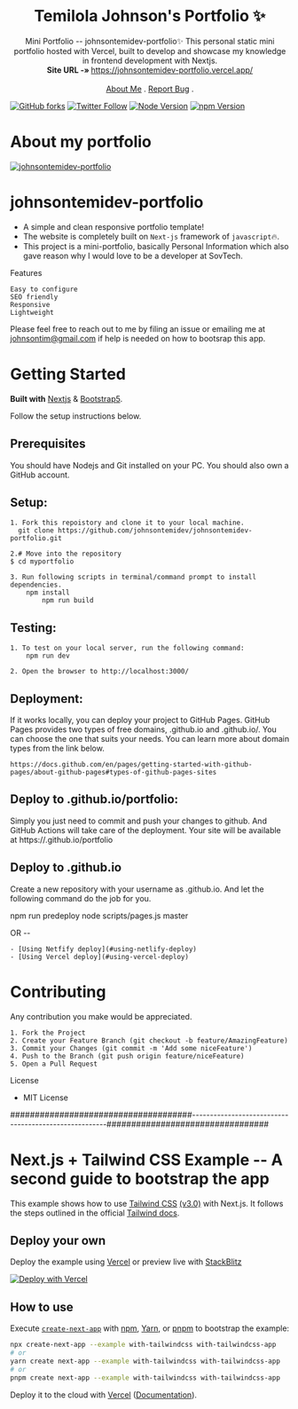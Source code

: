 <!-- PROJECT LOGO -->
<br />
<p align="center">
  <h1 align="center">Temilola Johnson's Portfolio ✨</h1>

  <p align="center">
    Mini Portfolio -- johnsontemidev-portfolio✨
	This personal static mini portfolio hosted with Vercel, built to develop and showcase my knowledge in frontend development with Nextjs. 
    <br />
    <strong>Site URL -» </strong>
    <a href="https://johnsontemidev-portfolio.vercel.app/">https://johnsontemidev-portfolio.vercel.app/</a>
    <br />
    <br />
    <a href="https://johnsontemidev.blogspot.com/2022/06/AboutMeProjects.html">About Me</a>
    .
    <a href="https://github.com/johnsontemidev/johnsontemidev-portfolio/issues">Report Bug</a>
    .
    </p>
   </p> 

[![GitHub forks](https://img.shields.io/github/forks/johnsontemidev/johnsontemide-portfolio?style=for-the-badge)](https://github.com/johnsontemidev/johnsontemidev-portfolio/network)
[![Twitter Follow](https://img.shields.io/twitter/follow/johnsontemidev1?color=ffcc66&1logo=twitter&logoColor=ffffff&style=forthefor-the-badge)](https://twitter.com/johnsontemidev1/)
[![Node Version](https://img.shields.io/static/v1?label=Node&message=14.17.3&color=026e00&style=for-the-badge)](https://nodejs.org)
[![npm Version](https://img.shields.io/static/v1?label=npm&message=7.19.1&color=cb0000&style=for-the-badge)](https://nodejs.org)

# About my portfolio

[![johnsontemidev-portfolio](public/assets/images/NewPortfolio.PNG)](https://github.com/johnsontemidev/johnsontemidev-portfolio)


# johnsontemidev-portfolio
- A simple and clean responsive portfolio template!
- The website is completely built on `Next-js` framework of `javascript`🔥.
- This project is a mini-portfolio, basically Personal Information which also gave reason why I would love to be a developer at SovTech.


	
Features

    Easy to configure
    SEO friendly
    Responsive
    Lightweight

Please feel free to reach out to me by filing an issue or emailing me at johnsontim@gmail.com if help is needed on how to bootsrap this app.

<!-- GETTING STARTED -->
# Getting Started

**Built with** [Nextjs](https://nextjs.org/) & [Bootstrap5](https://getbootstrap.com).

Follow the setup instructions below.
 
Prerequisites
-------------

You should have Nodejs and Git installed on your PC. You should also own a GitHub account.

Setup:
------

    1. Fork this repoistory and clone it to your local machine.
	  git clone https://github.com/johnsontemidev/johnsontemidev-portfolio.git

    2.# Move into the repository
	$ cd myportfolio

    3. Run following scripts in terminal/command prompt to install dependencies.
	    npm install
            npm run build
Testing:
--------

    1. To test on your local server, run the following command:
		npm run dev

    2. Open the browser to http://localhost:3000/

Deployment:
-----------

If it works locally, you can deploy your project to GitHub Pages. GitHub Pages provides two types of free domains, <username>.github.io and <username>.github.io/<repository>. You can choose the one that suits your needs. You can learn more about domain types from the link below.

	https://docs.github.com/en/pages/getting-started-with-github-pages/about-github-pages#types-of-github-pages-sites


Deploy to <your-username>.github.io/portfolio:
------------------------------------------------
Simply you just need to commit and push your changes to github. And GitHub Actions will take care of the deployment. Your site will be available at https://<your-username>.github.io/portfolio

Deploy to <your-username>.github.io
------------------------------------
Create a new repository with your username as <your-username>.github.io. And let the following command do the job for you.

  npm run predeploy
  node scripts/pages.js <your-username> master

OR --

	- [Using Netfify deploy](#using-netlify-deploy)
	- [Using Vercel deploy](#using-vercel-deploy)

<!-- CONTRIBUTING -->
# Contributing

Any contribution you make would be appreciated.

    1. Fork the Project
    2. Create your Feature Branch (git checkout -b feature/AmazingFeature)
    3. Commit your Changes (git commit -m 'Add some niceFeature')
    4. Push to the Branch (git push origin feature/niceFeature)
    5. Open a Pull Request

License

- MIT License 

#####################################------------------------------------------------------#################################


# Next.js + Tailwind CSS Example -- A second guide to bootstrap the app

This example shows how to use [Tailwind CSS](https://tailwindcss.com/) [(v3.0)](https://tailwindcss.com/blog/tailwindcss-v3) with Next.js. It follows the steps outlined in the official [Tailwind docs](https://tailwindcss.com/docs/guides/nextjs).

## Deploy your own

Deploy the example using [Vercel](https://vercel.com?utm_source=github&utm_medium=readme&utm_campaign=next-example) or preview live with [StackBlitz](https://stackblitz.com/github/vercel/next.js/tree/canary/examples/with-tailwindcss)

[![Deploy with Vercel](https://vercel.com/button)](https://vercel.com/new/git/external?repository-url=https://github.com/vercel/next.js/tree/canary/examples/with-tailwindcss&project-name=with-tailwindcss&repository-name=with-tailwindcss)

## How to use

Execute [`create-next-app`](https://github.com/vercel/next.js/tree/canary/packages/create-next-app) with [npm](https://docs.npmjs.com/cli/init), [Yarn](https://yarnpkg.com/lang/en/docs/cli/create/), or [pnpm](https://pnpm.io) to bootstrap the example:

```bash
npx create-next-app --example with-tailwindcss with-tailwindcss-app
# or
yarn create next-app --example with-tailwindcss with-tailwindcss-app
# or
pnpm create next-app --example with-tailwindcss with-tailwindcss-app
```

Deploy it to the cloud with [Vercel](https://vercel.com/new?utm_source=github&utm_medium=readme&utm_campaign=next-example) ([Documentation](https://nextjs.org/docs/deployment)).
